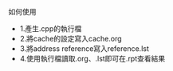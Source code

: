 如何使用
- 1.產生.cpp的執行檔
- 2.將cache的設定寫入cache.org
- 3.將address reference寫入reference.lst
- 4.使用執行檔讀取.org、.lst即可在.rpt查看結果
